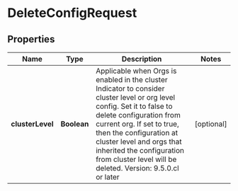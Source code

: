 

# DeleteConfigRequest


## Properties

| Name | Type | Description | Notes |
|------------ | ------------- | ------------- | -------------|
|**clusterLevel** | **Boolean** |    Applicable when Orgs is enabled in the cluster      Indicator to consider cluster level or org level config. Set it to false to delete configuration from current org. If set to true, then the configuration at cluster level and orgs that inherited the configuration from cluster level will be deleted.     Version: 9.5.0.cl or later  |  [optional] |



